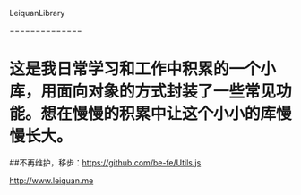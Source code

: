 ﻿LeiquanLibrary

==============


这是我日常学习和工作中积累的一个小库，用面向对象的方式封装了一些常见功能。想在慢慢的积累中让这个小小的库慢慢长大。
==============

##不再维护，移步：https://github.com/be-fe/Utils.js

http://www.leiquan.me
